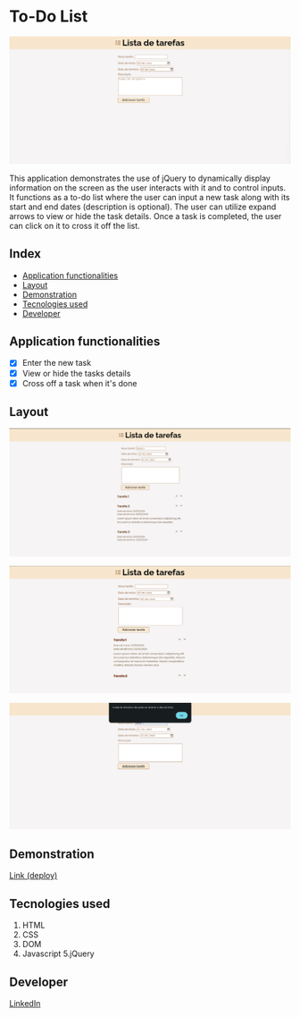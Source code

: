 # To-Do List
![Layout](./images/layout.png)

This application demonstrates the use of jQuery to dynamically display information on the screen as the user interacts with it and to control inputs. It functions as a to-do list where the user can input a new task along with its start and end dates (description is optional). The user can utilize expand arrows to view or hide the task details. Once a task is completed, the user can click on it to cross it off the list.


## Index
- <a href="#functionalities">Application functionalities</a>
- <a href="#layout">Layout</a>
- <a href="#demonstration">Demonstration</a>
- <a href="#tecnologies-used">Tecnologies used</a>
- <a href="#developer">Developer</a>

## Application functionalities
 - [x]  Enter the new task
 - [x]  View or hide the tasks details
 - [x]  Cross off a task when it's done

## Layout

![Task list layout](./images/tasks.png)

![Tasks crossed](./images/tasks-crossed.png)

![Date error](./images/date-error.png)

## Demonstration
[Link (deploy)](https://to-do-list-theta-five.vercel.app/)


## Tecnologies used
1. HTML
2. CSS
3. DOM
4. Javascript
5.jQuery

## Developer
[LinkedIn](https://www.linkedin.com/in/julia-silva-borges/)
